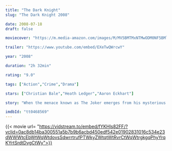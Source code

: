 ```yaml
---
title: "The Dark Knight"
slug: "The Dark Knight 2008"

date: 2008-07-18
draft: false

moviecover: "https://m.media-amazon.com/images/M/MV5BMTMxNTMwODM0NF5BMl5BanBnXkFtZTcwODAyMTk2Mw@@._V1_SY1000_CR0,0,675,1000_AL_.jpg"

trailer: "https://www.youtube.com/embed/EXeTwQWrcwY"

year: "2008"

duration: "2h 32min"

rating: "9.0"

tags: ["Action","Crime","Drama"]

stars: ["Christian Bale","Heath Ledger","Aaron Eckhart"]

story: "When the menace known as The Joker emerges from his mysterious past, he wreaks havoc and chaos on the people of Gotham. The Dark Knight must accept one of the greatest psychological and physical tests of his ability to fight injustice."

imdbId: "tt0468569"
---
```


{{< movie url= "https://vidstream.to/embed/fYKHls82FF/?vclid=0ac8db14ba300551a5b7b9b6acbd450edf542e01902831016c534e23dWWWtcEbWtWqWtdovsSdwrrtrufPTWkyZWtqtWtRvrCtWqWtrgkgqPhyYrqKYrtSrdtDvgCtWy">}}


